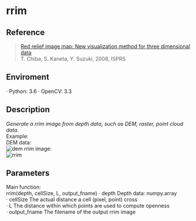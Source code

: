 # rrim

## Reference
> [Red relief image map: New visualization method for three dimensional data](www.isprs.org/proceedings/XXXVII/congress/2_pdf/11_ThS-6/08.pdf)</br>
> T. Chiba, S. Kaneta, Y. Suzuki, 2008, ISPRS</br>

## Enviroment
· Python: 3.6
· OpenCV: 3.3

## Description
*Generate a rrim image from depth data, such as DEM, raster, point cloud data.*</br>
Example:</br>
DEM data:</br>
![dem](/data/ASTGTM2_N29E111_dem.tif)
rrim image:</br>
![rrim](/data/)

## Parameters
Main function:</br>
    rrim(depth, cellSize, L, output_fname)
· depth
Depth data: numpy.array</br>
· cellSize
The actual distance a cell (pixel, point) cross</br>
· L
The distance within which points are used to compute openness</br>
· output_fname
The filename of the output rrim image</br>